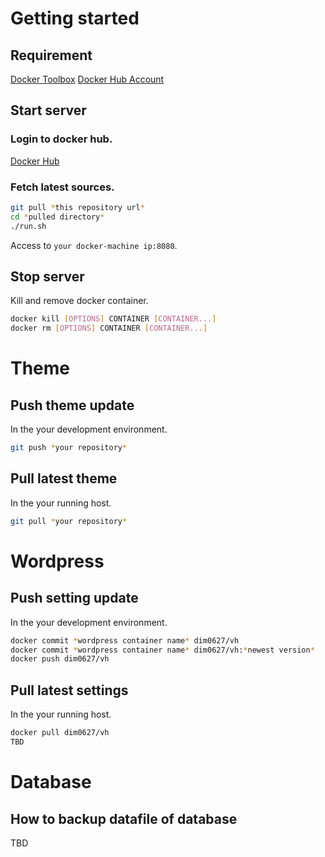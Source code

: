 # Getting started
## Requirement

[Docker Toolbox](https://www.docker.com/docker-toolbox)
[Docker Hub Account](https://hub.docker.com/)

## Start server

### Login to docker hub.
[Docker Hub](https://hub.docker.com/)

### Fetch latest sources.

```sh
git pull *this repository url*
cd *pulled directory*
./run.sh
```

Access to `your docker-machine ip:8080`.

## Stop server

Kill and remove docker container.

``` sh
docker kill [OPTIONS] CONTAINER [CONTAINER...]
docker rm [OPTIONS] CONTAINER [CONTAINER...]
```

# Theme
## Push theme update
In the your development environment.

``` sh
git push *your repository*
```

## Pull latest theme
In the your running host.

``` sh
git pull *your repository*
```

# Wordpress
## Push setting update
In the your development environment.

``` sh
docker commit *wordpress container name* dim0627/vh
docker commit *wordpress container name* dim0627/vh:*newest version*
docker push dim0627/vh
```

## Pull latest settings
In the your running host.

``` sh
docker pull dim0627/vh
TBD
```

# Database
## How to backup datafile of database

TBD

